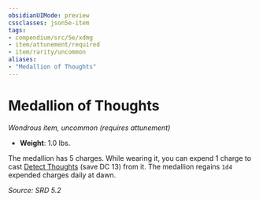 ```yaml
---
obsidianUIMode: preview
cssclasses: json5e-item
tags:
- compendium/src/5e/xdmg
- item/attunement/required
- item/rarity/uncommon
aliases: 
- "Medallion of Thoughts"
---
```

# Medallion of Thoughts
*Wondrous item, uncommon (requires attunement)*  

- **Weight**: 1.0 lbs.

The medallion has 5 charges. While wearing it, you can expend 1 charge to cast [Detect Thoughts](compendium/spells/detect-thoughts-xphb.md) (save DC 13) from it. The medallion regains `1d4` expended charges daily at dawn.

*Source: SRD 5.2*